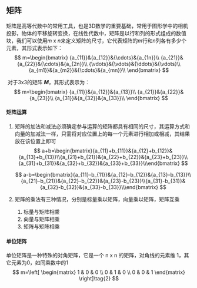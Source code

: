 ## 矩阵

​	矩阵是高等代数中的常用工具，也是3D数学的重要基础，常用于图形学中的相机投影，物体的平移旋转变换，在线性代数中，矩阵是以行和列的形式组成的数值块，我们可以使用*m* x *n*来定义矩阵的尺寸，它代表矩阵的*m*行和*n*列各有多少个元素，其形式表示如下：
$$
m=\begin{bmatrix}
{a_{11}}&{a_{12}}&{\cdots}&{a_{1n}}\\
{a_{21}}&{a_{22}}&{\cdots}&{a_{2n}}\\
{\vdots}&{\vdots}&{\ddots}&{\vdots}\\
{a_{m1}}&{a_{m2}}&{\cdots}&{a_{mn}}\\
\end{bmatrix}
$$

​	对于3x3的矩阵 ***M***，其形式表示为：
$$
m=\begin{bmatrix}
{a_{11}}&{a_{12}}&{a_{13}}\\
{a_{21}}&{a_{22}}&{a_{23}}\\
{a_{31}}&{a_{32}}&{a_{33}}\\
\end{bmatrix}
$$

#### 矩阵运算

 1. 矩阵的加法和减法必须确定参与运算的矩阵都具有相同的尺寸，其运算方式和向量的加减法一样，只需将对应位置上的每一个元素进行相加或相减，其结果放在该位置上即可
    $$
    a+b=\begin{bmatrix}{a_{11}+b_{11}}&{a_{12}+b_{12}}&{a_{13}+b_{13}}\\{a_{21}+b_{21}}&{a_{22}+b_{22}}&{a_{23}+b_{23}}\\{a_{31}+b_{31}}&{a_{32}+b_{32}}&{a_{33}+b_{33}}\\\end{bmatrix}
    $$

    $$
    a-b=\begin{bmatrix}{a_{11}-b_{11}}&{a_{12}-b_{12}}&{a_{13}-b_{13}}\\{a_{21}-b_{21}}&{a_{22}-b_{22}}&{a_{23}-b_{23}}\\{a_{31}-b_{31}}&{a_{32}-b_{32}}&{a_{33}-b_{33}}\\\end{bmatrix}
    $$

 2. 矩阵的乘法有三种情况，分别是标量乘以矩阵，向量乘以矩阵，矩阵互乘
    1. 标量与矩阵相乘
    2. 向量与矩阵相乘
    3. 矩阵与矩阵相乘


#### 单位矩阵

单位矩阵是一种特殊的对角矩阵，它是一个 n x n 的矩阵，对角线的元素维 1，其它元素为0，如同乘数中的1
$$
m=\left[
\begin{matrix}
1 & 0 & 0 \\
0 & 1 & 0 \\
0 & 0 & 1 
\end{matrix} \right]\tag{2}
$$

